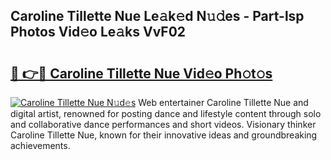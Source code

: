 ## Caroline Tillette Nue Le𝚊k𝚎d N𝚞𝚍es - Part-lsp Photos Vid𝚎o Le𝚊ks VvF02

# <h2><a href="http://fb7dx7w.evod.top/?m=Caroline+Tillette+Nue">🔗 👉🔴 Caroline Tillette Nue Vid𝚎o Ph𝚘t𝚘s</a></h2>

[![Caroline Tillette Nue N𝚞d𝚎s](https://i.imgur.com/8V9OHl7.gif)](http://fb7dx7w.evod.top/?m=Caroline+Tillette+Nue)
Web entertainer Caroline Tillette Nue and digital artist, renowned for posting dance and lifestyle content through solo and collaborative dance performances and short videos. Visionary thinker Caroline Tillette Nue, known for their innovative ideas and groundbreaking achievements. 
